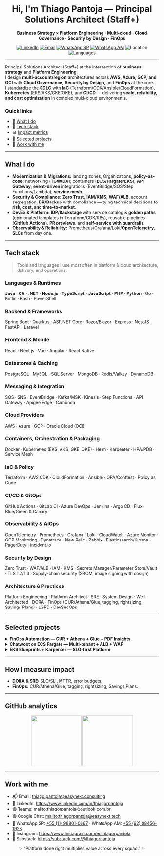<!-- Profile README for github.com/thiagorpantoja | Clean version (no code snippets) -->

<h1 align="center">Hi, I'm Thiago Pantoja — Principal Solutions Architect (Staff+)</h1>

<p align="center">
  <b>Business Strategy × Platform Engineering · Multi-cloud · Cloud Governance · Security by Design · FinOps</b>
</p>

<p align="center">
  <a href="https://www.linkedin.com/in/thiagorpantoja"><img alt="LinkedIn" src="https://img.shields.io/badge/LinkedIn-Connect-blue?logo=linkedin"></a>
  <a href="mailto:thiago.pantoja@easynext.consulting"><img alt="Email" src="https://img.shields.io/badge/Email-thiago.pantoja%40easynext.consulting-informational?logo=minutemailer"></a>
  <a href="https://wa.me/5511988010667"><img alt="WhatsApp SP" src="https://img.shields.io/badge/WhatsApp-(11)%2098801--0667-25D366?logo=whatsapp&labelColor=202020"></a>
  <a href="https://wa.me/5592984561928"><img alt="WhatsApp AM" src="https://img.shields.io/badge/WhatsApp-(92)%2098456--1928-25D366?logo=whatsapp&labelColor=202020"></a>
  <img alt="Location" src="https://img.shields.io/badge/Manaus,%20BR-UTC−03-9cf?logo=google-maps">
  <img alt="Languages" src="https://img.shields.io/badge/EN%20%7C%20PT--BR%20%7C%20ES-orange">
</p>

---

Principal Solutions Architect (Staff+) at the intersection of <b>business strategy</b> and <b>Platform Engineering</b>.<br/>
I design <b>multi-account/region</b> architectures across <b>AWS, Azure, GCP, and OCI</b> with <b>Cloud Governance</b>, <b>Security by Design</b>, and <b>FinOps</b> at the core.<br/>
I standardize the <b>SDLC</b> with <b>IaC</b> (Terraform/CDK/Ansible/CloudFormation), <b>Kubernetes</b> (EKS/AKS/GKE/OKE), and <b>CI/CD</b> — delivering <b>scale, reliability, and cost optimization</b> in complex multi-cloud environments.

### Quick links
- 🧭 <a href="#what-i-do">What I do</a>
- 🧰 <a href="#tech-stack">Tech stack</a>
- 📊 <a href="#how-i-measure-impact">Impact metrics</a>
- 🚀 <a href="#selected-projects">Selected projects</a>
- 🤝 <a href="#work-with-me">Work with me</a>

---

## What I do
- <b>Modernization & Migrations:</b> landing zones, Organizations, <b>policy-as-code</b>; networking (<b>TGW/DX</b>); containers (<b>ECS/Fargate/EKS</b>); <b>API Gateway</b>; <b>event-driven</b> integrations (EventBridge/SQS/Step Functions/Lambda); <b>service mesh</b>.<br/>
- <b>Security & Compliance:</b> <b>Zero Trust</b>, <b>IAM/KMS</b>, <b>WAF/ALB</b>, account segregation, <b>DR/Backup</b> with compliance — tying technical decisions to <b>risk, cost, and time-to-market</b>.<br/>
- <b>DevEx & Platform:</b> <b>IDP/Backstage</b> with service catalog & <b>golden paths</b> (opinionated templates in Terraform/CDK/K8s), reusable pipelines (<b>GitHub Actions</b>), <b>PR previews</b>, and <b>self-service with guardrails</b>.<br/>
- <b>Observability & Reliability:</b> Prometheus/Grafana/Loki/<b>OpenTelemetry</b>, <b>SLOs</b> from day one.

---

## Tech stack

> Tools and languages I use most often in platform & cloud architecture, delivery, and operations.

### Languages & Runtimes
<b>Java</b> · <b>C#</b> · <b>.NET</b> · <b>Node.js</b> · <b>TypeScript</b> · <b>JavaScript</b> · <b>PHP</b> · <b>Python</b> · Go · Kotlin · Bash · PowerShell

### Backend & Frameworks
Spring Boot · Quarkus · ASP.NET Core · Razor/Blazor · Express · NestJS · FastAPI · Laravel

### Frontend & Mobile
React · Next.js · Vue · Angular · React Native

### Datastores & Caching
PostgreSQL · MySQL · SQL Server · MongoDB · Redis/Valkey · DynamoDB

### Messaging & Integration
SQS · SNS · EventBridge · Kafka/MSK · Kinesis · Step Functions · API Gateway · Apigee Edge · Camunda

### Cloud Providers
AWS · Azure · GCP · Oracle Cloud (OCI)

### Containers, Orchestration & Packaging
Docker · Kubernetes (EKS, AKS, GKE, OKE) · Helm · Karpenter · HPA/PDB · Service Mesh

### IaC & Policy
Terraform · AWS CDK · CloudFormation · Ansible · OPA/Conftest · Policy as Code

### CI/CD & GitOps
GitHub Actions · GitLab CI · Azure DevOps · Jenkins · Argo CD · Flux · Blue/Green & Canary

### Observability & AIOps
OpenTelemetry · Prometheus · Grafana · Loki · CloudWatch · Azure Monitor · GCP Monitoring · Dynatrace · New Relic · Zabbix · Elasticsearch/Kibana · PagerDuty · incident.io

### Security by Design
Zero Trust · WAF/ALB · IAM · KMS · Secrets Manager/Parameter Store/Vault · TLS 1.2/1.3 · Supply-chain security (SBOM, image signing with cosign)

### Architecture & Practices
Platform Engineering · Platform Architect · SRE · System Design · Well-Architected · DORA · FinOps (CUR/Athena/Glue, tagging, rightsizing, Savings Plans) · LGPD · DevSecOps

---

## Selected projects

<details>
  <summary><b>FinOps Automation — CUR + Athena + Glue + PDF Insights</b></summary>
  <br/>
  Automated cost ingestion (CUR), ETL with Glue, Athena queries, scheduled reports with serverless functions, and PDF/HTML insights for stakeholders.<br/>
  <b>Highlights:</b> cost allocation by tag/account, rightsizing suggestions, Savings Plans/RIs coverage, monthly deltas and KPIs.<br/><br/>
  🔗 Repo: <a href="https://github.com/thiagorpantoja/finops-automation">thiagorpantoja/finops-automation</a>
</details>

<details>
  <summary><b>Chatwoot on ECS Fargate — Multi-tenant + ALB + WAF</b></summary>
  <br/>
  Production-grade deployment on ECS Fargate with RDS/Redis, ALB rules per host, WAF, TLS 1.2/1.3, and IaC modules.<br/>
  <b>Highlights:</b> blue/green ready, autoscaling policies, least-privilege IAM, KMS, and observability pack.<br/><br/>
  🔗 Repo: <a href="https://github.com/thiagorpantoja/chatwoot-ecs">thiagorpantoja/chatwoot-ecs</a>
</details>

<details>
  <summary><b>EKS Blueprints + Karpenter — SLO-first Platform</b></summary>
  <br/>
  EKS with Karpenter, OTel, Prometheus, Grafana, Loki, and Golden Paths templates for app teams.<br/>
  <b>Highlights:</b> IDP/Backstage onboarding, PR env previews, guardrails, SLOs from day one.<br/><br/>
  🔗 Repo: <a href="https://github.com/thiagorpantoja/eks-blueprints-slo">thiagorpantoja/eks-blueprints-slo</a>
</details>

---

## How I measure impact
- <b>DORA & SRE:</b> SLO/SLI, MTTR, error budgets.<br/>
- <b>FinOps:</b> CUR/Athena/Glue, tagging, rightsizing, Savings Plans.

---

## GitHub analytics

<p align="center">
  <img height="165" src="https://github-readme-stats.vercel.app/api?username=thiagorpantoja&show_icons=true&count_private=true&include_all_commits=true" />
  <img height="165" src="https://github-readme-stats.vercel.app/api/top-langs/?username=thiagorpantoja&layout=compact&langs_count=8" />
</p>

---

## Work with me
- 📬 Email: <thiago.pantoja@easynext.consulting><br/>
- 💼 LinkedIn: <https://www.linkedin.com/in/thiagorpantoja><br/>
- 🟣 Teams: <mailto:thiagorpantoja@outlook.com.br><br/>
- 🟢 Google Chat: <mailto:thiagorpantoja@easynext.tech><br/>
- 📱 WhatsApp SP: <a href="https://wa.me/5511988010667">+55 (11) 98801-0667</a> · WhatsApp AM: <a href="https://wa.me/5592984561928">+55 (92) 98456-1928</a><br/>
- 🧵 Instagram: <https://www.instagram.com/euthiagorpantoja><br/>
- 📰 Substack: <https://substack.com/@thiagorpantoja>

<p align="center">✨ “Platform done right multiplies value across every squad.” ✨</p>
